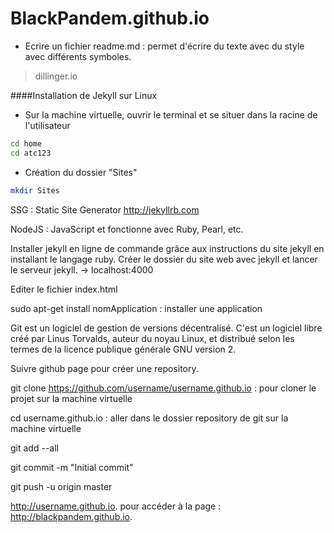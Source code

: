 # BlackPandem.github.io  

- Ecrire un fichier readme.md : permet d'écrire du texte avec du style avec différents symboles.
> dillinger.io

####Installation de Jekyll sur Linux

- Sur la machine virtuelle, ouvrir le terminal et se situer dans la racine de l'utilisateur
```sh
cd home  
cd atc123
```
- Création du dossier "Sites"
```sh
mkdir Sites
```


SSG : Static Site Generator
http://jekyllrb.com

NodeJS : JavaScript et fonctionne avec Ruby, Pearl, etc.

Installer jekyll en ligne de commande grâce aux instructions du site jekyll en installant le langage ruby.
Créer le dossier du site web avec jekyll et lancer le serveur jekyll.
-> localhost:4000

Editer le fichier index.html

sudo apt-get install nomApplication : installer une application

Git est un logiciel de gestion de versions décentralisé. C'est un logiciel libre créé par Linus Torvalds, auteur du noyau Linux, et distribué selon les termes de la licence publique générale GNU version 2.

Suivre github page pour créer une repository.

git clone https://github.com/username/username.github.io : pour cloner le projet sur la machine virtuelle

cd username.github.io : aller dans le dossier repository de git sur la machine virtuelle

git add --all

git commit -m "Initial commit"

git push -u origin master

http://username.github.io. pour accéder à la page : http://blackpandem.github.io.
